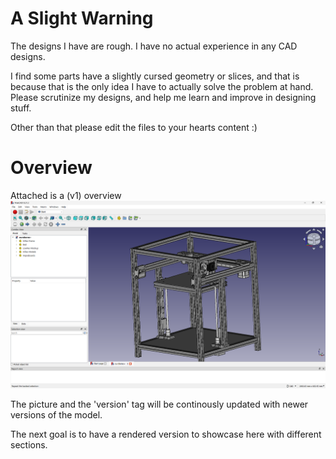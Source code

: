 # A Slight Warning
The designs I have are rough. I have no actual experience in any CAD designs.

I find some parts have a slightly cursed geometry or slices, and that is because that is the only idea I have to actually solve the problem at hand.
Please scrutinize my designs, and help me learn and improve in designing stuff.

Other than that please edit the files to your hearts content :)

# Overview
Attached is a (v1) overview
![Overview](https://github.com/marzifu/Ouroboros/blob/main/imgs/image_2025-04-27_092541440.png)

The picture and the 'version' tag will be continously updated with newer versions of the model.

The next goal is to have a rendered version to showcase here with different sections.
